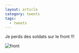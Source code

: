 ```yaml
---
layout: article
category: tweets
tags:
  - tweets
---
```


Je perds des soldats sur le front !!!

![front](https://i.ibb.co/KG0s89D/IMG-20231025-184510-VURcdfq30-Q.jpg)
